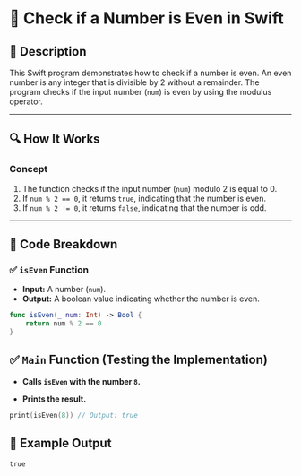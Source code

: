 # 📌 Check if a Number is Even in Swift

## 🚀 Description
This Swift program demonstrates how to check if a number is even. An even number is any integer that is divisible by 2 without a remainder. The program checks if the input number (`num`) is even by using the modulus operator.

---

## 🔍 How It Works

### **Concept**
1. The function checks if the input number (`num`) modulo 2 is equal to 0.
2. If `num % 2 == 0`, it returns `true`, indicating that the number is even.
3. If `num % 2 != 0`, it returns `false`, indicating that the number is odd.

---

## 📂 Code Breakdown

### ✅ **`isEven` Function**
- **Input:** A number (`num`).
- **Output:** A boolean value indicating whether the number is even.

```swift
func isEven(_ num: Int) -> Bool {
    return num % 2 == 0
}
```
## ✅ **`Main` Function (Testing the Implementation)**
- **Calls `isEven` with the number `8`.**

- **Prints the result.**

```swift
print(isEven(8)) // Output: true
```
## 🎯 Example Output

```
true
```
